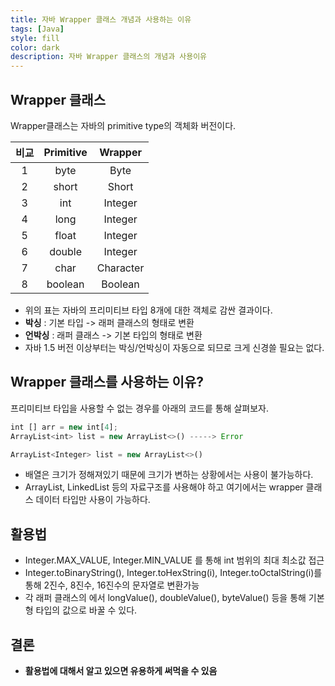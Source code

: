```yaml
---
title: 자바 Wrapper 클래스 개념과 사용하는 이유
tags: [Java]
style: fill
color: dark
description: 자바 Wrapper 클래스의 개념과 사용이유
---
```


## Wrapper 클래스
Wrapper클래스는 자바의 primitive type의 객체화 버전이다. 

| 비교   | Primitive | Wrapper   |
|:-----:|:---------:|:---------:|
| 1     | byte    | Byte      |
| 2     | short   | Short     |
| 3     | int     | Integer   |
| 4     | long    | Integer   |
| 5     | float   | Integer   |
| 6     | double  | Integer   |
| 7     | char    | Character |
| 8     | boolean | Boolean   |

- 위의 표는 자바의 프리미티브 타입 8개에 대한 객체로 감싼 결과이다.
- **박싱** : 기본 타입 -> 래퍼 클래스의 형태로 변환
- **언박싱** : 래퍼 클래스 -> 기본 타입의 형태로 변환
- 자바 1.5 버전 이상부터는 박싱/언박싱이 자동으로 되므로 크게 신경쓸 필요는 없다.

## Wrapper 클래스를 사용하는 이유?
프리미티브 타입을 사용할 수 없는 경우를 아래의 코드릍 통해 살펴보자.

```javascript
int [] arr = new int[4];
ArrayList<int> list = new ArrayList<>() -----> Error

ArrayList<Integer> list = new ArrayList<>()
```

- 배열은 크기가 정해져있기 때문에 크기가 변하는 상황에서는 사용이 불가능하다.
- ArrayList, LinkedList 등의 자료구조를 사용해야 하고 여기에서는 wrapper 클래스 데이터 타입만 사용이 가능하다.

## 활용법
- Integer.MAX_VALUE, Integer.MIN_VALUE 를 통해 int 범위의 최대 최소값 접근
- Integer.toBinaryString(), Integer.toHexString(i), Integer.toOctalString(i)를 통해 2진수, 8진수, 16진수의 문자열로 변환가능
- 각 래퍼 클래스의 에서 longValue(), doubleValue(), byteValue() 등을 통해 기본형 타입의 값으로 바꿀 수 있다.

## 결론
- **활용법에 대해서 알고 있으면 유용하게 써먹을 수 있음**